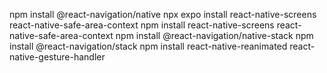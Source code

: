 npm install @react-navigation/native
npx expo install react-native-screens react-native-safe-area-context
npm install react-native-screens react-native-safe-area-context
npm install @react-navigation/native-stack
npm install @react-navigation/stack
npm install react-native-reanimated react-native-gesture-handler
